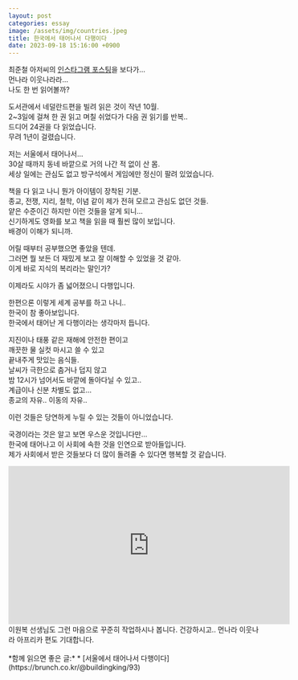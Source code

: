 ```yaml
---
layout: post
categories: essay
image: /assets/img/countries.jpeg
title: 한국에서 태어나서 다행이다
date: 2023-09-18 15:16:00 +0900
---
```


최준철 아저씨의 [인스타그램 포스팅](https://www.instagram.com/p/CjK0BpKh__P/)을 보다가...  
먼나라 이웃나라라...  
나도 한 번 읽어볼까?

도서관에서 네덜란드편을 빌려 읽은 것이 작년 10월.  
2~3일에 걸쳐 한 권 읽고 며칠 쉬었다가 다음 권 읽기를 반복..  
드디어 24권을 다 읽었습니다.  
무려 1년이 걸렸습니다.

저는 서울에서 태어나서...  
30살 때까지 동네 바깥으로 거의 나간 적 없이 산 몸.  
세상 일에는 관심도 없고 방구석에서 게임에만 정신이 팔려 있었습니다.

책을 다 읽고 나니 뭔가 아이템이 장착된 기분.  
종교, 전쟁, 지리, 철학, 이념 같이 제가 전혀 모르고 관심도 없던 것들.  
얕은 수준이긴 하지만 이런 것들을 알게 되니...  
신기하게도 영화를 보고 책을 읽을 때 훨씬 많이 보입니다.  
배경이 이해가 되니까.

어릴 때부터 공부했으면 좋았을 텐데.  
그러면 뭘 보든 더 재밌게 보고 잘 이해할 수 있었을 것 같아.  
이게 바로 지식의 복리라는 말인가?

이제라도 시야가 좀 넓어졌으니 다행입니다.

한편으론 이렇게 세계 공부를 하고 나니..  
한국이 참 좋아보입니다.  
한국에서 태어난 게 다행이라는 생각마저 듭니다.

지진이나 태풍 같은 재해에 안전한 편이고  
깨끗한 물 실컷 마시고 쓸 수 있고  
끝내주게 맛있는 음식들.  
날씨가 극한으로 춥거나 덥지 않고  
밤 12시가 넘어서도 바깥에 돌아다닐 수 있고..  
계급이나 신분 차별도 없고...  
종교의 자유.. 이동의 자유..

이런 것들은 당연하게 누릴 수 있는 것들이 아니었습니다.

국경이라는 것은 알고 보면 우스운 것입니다만...  
한국에 태어나고 이 사회에 속한 것을 인연으로 받아들입니다.  
제가 사회에서 받은 것들보다 더 많이 돌려줄 수 있다면 행복할 것 같습니다.

<iframe width="560" height="315" src="https://www.youtube.com/embed/e44yoIJDwpY" title="YouTube video player" frameborder="0" allow="accelerometer; clipboard-write; encrypted-media; gyroscope; picture-in-picture" allowfullscreen>
</iframe>
이원복 선생님도 그런 마음으로 꾸준히 작업하시나 봅니다.  
건강하시고.. 먼나라 이웃나라 아프리카 편도 기대합니다.
<br>
<br>
*함께 읽으면 좋은 글:*
* [서울에서 태어나서 다행이다](https://brunch.co.kr/@buildingking/93)
